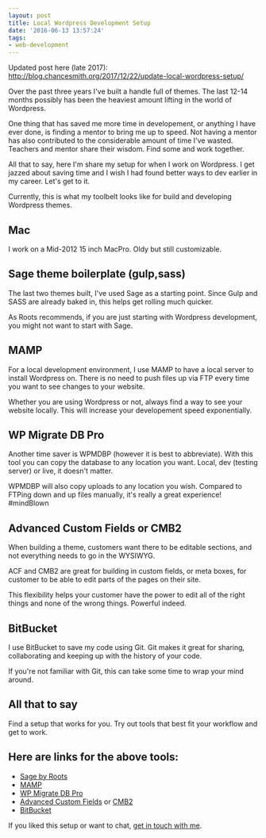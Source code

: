 ```yaml
---
layout: post
title: Local Wordpress Development Setup
date: '2016-06-13 13:57:24'
tags:
- web-development
---
```


Updated post here (late 2017):
http://blog.chancesmith.org/2017/12/22/update-local-wordpress-setup/

Over the past three years I've built a handle full of themes. The last 12-14 months possibly has been the heaviest amount lifting in the world of Wordpress.

One thing that has saved me more time in developement, or anything I have ever done, is finding a mentor to bring me up to speed. Not having a mentor has also contributed to the considerable amount of time I've wasted. Teachers and mentor share their wisdom. Find some and work together.

All that to say, here I'm share my setup for when I work on Wordpress. I get jazzed about saving time and I wish I had found better ways to dev earlier in my career. Let's get to it.

Currently, this is what my toolbelt looks like for build and developing Wordpress themes.

## Mac
I work on a Mid-2012 15 inch MacPro. Oldy but still customizable.

## Sage theme boilerplate (gulp,sass)
The last two themes built, I've used Sage as a starting point. Since Gulp and SASS are already baked in, this helps get rolling much quicker.

As Roots recommends, if you are just starting with Wordpress development, you might not want to start with Sage.

## MAMP
For a local development environment, I use MAMP to have a local server to install Wordpress on. There is no need to push files up via FTP every time you want to see changes to your website.

Whether you are using Wordpress or not, always find a way to see your website locally. This will increase your developement speed exponentially.

## WP Migrate DB Pro
Another time saver is WPMDBP (however it is best to abbreviate). With this tool you can copy the database to any location you want. Local, dev (testing server) or live, it doesn't matter.

WPMDBP will also copy uploads to any location you wish. Compared to FTPing down and up files manually, it's really a great experience! #mindBlown

## Advanced Custom Fields or CMB2
When building a theme, customers want there to be editable sections, and not everything needs to go  in the WYSIWYG.

ACF and CMB2 are great for building in custom fields, or meta boxes, for customer to be able to edit parts of the pages on their site.

This flexibility helps your customer have the power to edit all of the right things and none of the wrong things. Powerful indeed.

## BitBucket
I use BitBucket to save my code using Git. Git makes it great for sharing, collaborating and keeping up with the history of your code.

If you're not familiar with Git, this can take some time to wrap your mind around.

## All that to say
Find a setup that works for you. Try out tools that best fit your workflow and get to work.

## Here are links for the above tools:

- [Sage by Roots](https://roots.io/sage/)
- [MAMP](https://www.mamp.info/)
- [WP Migrate DB Pro](https://deliciousbrains.com/wp-migrate-db-pro/)
- [Advanced Custom Fields](https://www.advancedcustomfields.com/) or [CMB2](https://github.com/webdevstudios/CMB2/wiki)
- [BitBucket](bitbucket.org)

If you liked this setup or want to chat, [get in touch with me](https://twitter.com/Chance_Smith).